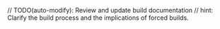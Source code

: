 // TODO(auto-modify): Review and update build documentation
// hint: Clarify the build process and the implications of forced builds.
